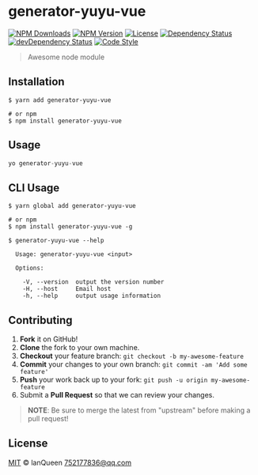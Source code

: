 # generator-yuyu-vue

[![NPM Downloads][downloads-image]][downloads-url]
[![NPM Version][version-image]][version-url]
[![License][license-image]][license-url]
[![Dependency Status][dependency-image]][dependency-url]
[![devDependency Status][devdependency-image]][devdependency-url]
[![Code Style][style-image]][style-url]

> Awesome node module

## Installation

```shell
$ yarn add generator-yuyu-vue

# or npm
$ npm install generator-yuyu-vue
```

## Usage

<!-- TODO: Introduction of API use -->

```javascript
yo generator-yuyu-vue
```

## CLI Usage

<!-- TODO: Introduction of CLI -->

```shell
$ yarn global add generator-yuyu-vue

# or npm
$ npm install generator-yuyu-vue -g
```

```shell
$ generator-yuyu-vue --help

  Usage: generator-yuyu-vue <input>

  Options:

    -V, --version  output the version number
    -H, --host     Email host
    -h, --help     output usage information
```

## Contributing

1. **Fork** it on GitHub!
2. **Clone** the fork to your own machine.
3. **Checkout** your feature branch: `git checkout -b my-awesome-feature`
4. **Commit** your changes to your own branch: `git commit -am 'Add some feature'`
5. **Push** your work back up to your fork: `git push -u origin my-awesome-feature`
6. Submit a **Pull Request** so that we can review your changes.

> **NOTE**: Be sure to merge the latest from "upstream" before making a pull request!

## License

[MIT](LICENSE) &copy; lanQueen <752177836@qq.com>



[downloads-image]: https://img.shields.io/npm/dm/generator-yuyu-vue.svg
[downloads-url]: https://npmjs.org/package/generator-yuyu-vue
[version-image]: https://img.shields.io/npm/v/generator-yuyu-vue.svg
[version-url]: https://npmjs.org/package/generator-yuyu-vue
[license-image]: https://img.shields.io/github/license/lanQueen/generator-yuyu-vue.svg
[license-url]: https://github.com/lanQueen/generator-yuyu-vue/blob/master/LICENSE
[dependency-image]: https://img.shields.io/david/lanQueen/generator-yuyu-vue.svg
[dependency-url]: https://david-dm.org/lanQueen/generator-yuyu-vue
[devdependency-image]: https://img.shields.io/david/dev/lanQueen/generator-yuyu-vue.svg
[devdependency-url]: https://david-dm.org/lanQueen/generator-yuyu-vue?type=dev
[style-image]: https://img.shields.io/badge/code_style-standard-brightgreen.svg
[style-url]: https://standardjs.com
